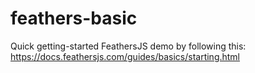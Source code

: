 # feathers-basic
Quick getting-started FeathersJS demo by following this: https://docs.feathersjs.com/guides/basics/starting.html
